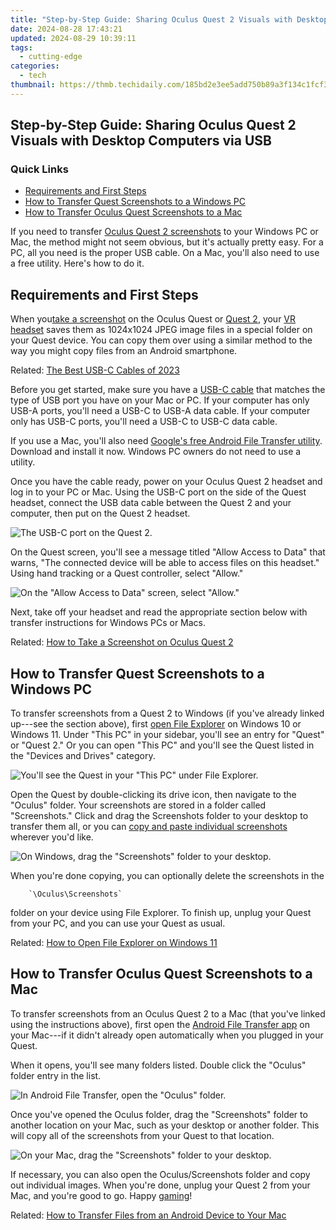 ```yaml
---
title: "Step-by-Step Guide: Sharing Oculus Quest 2 Visuals with Desktop Computers via USB"
date: 2024-08-28 17:43:21
updated: 2024-08-29 10:39:11
tags:
  - cutting-edge
categories:
  - tech
thumbnail: https://thmb.techidaily.com/185bd2e3ee5add750b89a3f134c1fcf3132bd93146cc3a0d22887acdb0a82b64.jpg
---
```


## Step-by-Step Guide: Sharing Oculus Quest 2 Visuals with Desktop Computers via USB

### Quick Links

* [Requirements and First Steps](https://facebook-video-footage.techidaily.com/updated-2024-approved-digital-cash-kings-leading-youtube-creators/)
* [How to Transfer Quest Screenshots to a Windows PC](https://youtube-videos.techidaily.com/craft-a-memorable-first-snap-your-shorts-thumbnail-blueprint-for-2024/)
* [How to Transfer Oculus Quest Screenshots to a Mac](https://iphone-unlock.techidaily.com/resolve-your-iphone-11-pro-max-keeps-asking-for-outlook-password-drfone-by-drfone-ios/)

 If you need to transfer [Oculus Quest 2 screenshots](https://some-techniques.techidaily.com/freely-accessing-pinterest-vids-top-5-free-downloader-rankings-for-2024/) to your Windows PC or Mac, the method might not seem obvious, but it's actually pretty easy. For a PC, all you need is the proper USB cable. On a Mac, you'll also need to use a free utility. Here's how to do it.

##  Requirements and First Steps

 When you[take a screenshot](https://some-techniques.techidaily.com/freely-accessing-pinterest-vids-top-5-free-downloader-rankings-for-2024/) on the Oculus Quest or [Quest 2](https://youtube-sure.techidaily.com/024-approved-how-much-cash-can-you-score-for-watching-a-million-videos/), your [VR headset](https://vp-tips.techidaily.com/visual-harmony-ios-and-macos-photoviewer-blend/) saves them as 1024x1024 JPEG image files in a special folder on your Quest device. You can copy them over using a similar method to the way you might copy files from an Android smartphone.

Related: [The Best USB-C Cables of 2023](https://games-able.techidaily.com/bypassing-steam-disconnection-in-windows-11/) 

 Before you get started, make sure you have a [USB-C cable](https://games-able.techidaily.com/bypassing-steam-disconnection-in-windows-11/) that matches the type of USB port you have on your Mac or PC. If your computer has only USB-A ports, you'll need a USB-C to USB-A data cable. If your computer only has USB-C ports, you'll need a USB-C to USB-C data cable.

 If you use a Mac, you'll also need [Google's free Android File Transfer utility](https://www.android.com/filetransfer/). Download and install it now. Windows PC owners do not need to use a utility.

 Once you have the cable ready, power on your Oculus Quest 2 headset and log in to your PC or Mac. Using the USB-C port on the side of the Quest headset, connect the USB data cable between the Quest 2 and your computer, then put on the Quest 2 headset.

![The USB-C port on the Quest 2.](https://static1.howtogeekimages.com/wordpress/wp-content/uploads/2022/01/oculus_quest_2_usb_port.jpg) 

 On the Quest screen, you'll see a message titled "Allow Access to Data" that warns, "The connected device will be able to access files on this headset." Using hand tracking or a Quest controller, select "Allow."

![On the "Allow Access to Data" screen, select "Allow."](https://static1.howtogeekimages.com/wordpress/wp-content/uploads/2022/01/quest_allow_access_to_data.jpg) 

 Next, take off your headset and read the appropriate section below with transfer instructions for Windows PCs or Macs.

Related: [How to Take a Screenshot on Oculus Quest 2](https://some-techniques.techidaily.com/freely-accessing-pinterest-vids-top-5-free-downloader-rankings-for-2024/) 

##  How to Transfer Quest Screenshots to a Windows PC

 To transfer screenshots from a Quest 2 to Windows (if you've already linked up---see the section above), first [open File Explorer](https://pokemon-go-android.techidaily.com/how-to-get-and-use-pokemon-go-promo-codes-on-realme-c67-4g-drfone-by-drfone-virtual-android/) on Windows 10 or Windows 11\. Under "This PC" in your sidebar, you'll see an entry for "Quest" or "Quest 2." Or you can open "This PC" and you'll see the Quest listed in the "Devices and Drives" category.

![You'll see the Quest in your "This PC" under File Explorer.](https://static1.howtogeekimages.com/wordpress/wp-content/uploads/2022/01/quest_in_windows_explorer.jpg) 

 Open the Quest by double-clicking its drive icon, then navigate to the "Oculus" folder. Your screenshots are stored in a folder called "Screenshots." Click and drag the Screenshots folder to your desktop to transfer them all, or you can [copy and paste individual screenshots](https://twitter-videos.techidaily.com/new-in-2024-gain-twitter-gifs-for-pc-download-made-simple/) wherever you'd like.

![On Windows, drag the "Screenshots" folder to your desktop.](https://static1.howtogeekimages.com/wordpress/wp-content/uploads/2022/01/win_oculus_drag_to_desktop.jpg) 

 When you're done copying, you can optionally delete the screenshots in the 

        `\Oculus\Screenshots`
    
 folder on your device using File Explorer. To finish up, unplug your Quest from your PC, and you can use your Quest as usual.

Related: [How to Open File Explorer on Windows 11](https://pokemon-go-android.techidaily.com/how-to-get-and-use-pokemon-go-promo-codes-on-realme-c67-4g-drfone-by-drfone-virtual-android/) 

##  How to Transfer Oculus Quest Screenshots to a Mac

 To transfer screenshots from an Oculus Quest 2 to a Mac (that you've linked using the instructions above), first open the [Android File Transfer app](https://instagram-videos.techidaily.com/updated-creating-stunning-instagram-profile-screenshots/) on your Mac---if it didn't already open automatically when you plugged in your Quest.

 When it opens, you'll see many folders listed. Double click the "Oculus" folder entry in the list.

![In Android File Transfer, open the "Oculus" folder.](https://static1.howtogeekimages.com/wordpress/wp-content/uploads/2022/01/oculus_on_mac_folder.jpg) 

 Once you've opened the Oculus folder, drag the "Screenshots" folder to another location on your Mac, such as your desktop or another folder. This will copy all of the screenshots from your Quest to that location.

![On your Mac, drag the "Screenshots" folder to your desktop.](https://static1.howtogeekimages.com/wordpress/wp-content/uploads/2022/01/mac_oculus_drag_to_desktop.jpg) 

 If necessary, you can also open the Oculus/Screenshots folder and copy out individual images. When you're done, unplug your Quest 2 from your Mac, and you're good to go. Happy [gaming](https://youtube-help.techidaily.com/2024-approved-gain-traction-on-youtube-surpass-10000-viewer-count-for-affiliate-rewards/)!

Related: [How to Transfer Files from an Android Device to Your Mac](https://instagram-videos.techidaily.com/updated-creating-stunning-instagram-profile-screenshots/)

<ins class="adsbygoogle"
     style="display:block"
     data-ad-format="autorelaxed"
     data-ad-client="ca-pub-7571918770474297"
     data-ad-slot="1223367746"></ins>



<ins class="adsbygoogle"
     style="display:block"
     data-ad-client="ca-pub-7571918770474297"
     data-ad-slot="8358498916"
     data-ad-format="auto"
     data-full-width-responsive="true"></ins>
